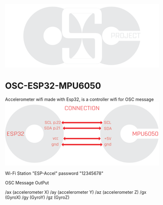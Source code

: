 ![](osc-project.png)
# OSC-ESP32-MPU6050
Accelerometer wifi made with Esp32, is a controller wifi for OSC message
![](osc-project-link.png)

Wi-Fi Station "ESP-Accel" password "12345678"

OSC Message OutPut

/ax        (accelerometer X)
/ay        (accelerometer Y)
/az        (accelerometer Z)
/gx        (GyroX)
/gy        (GyroY)
/gz        (GyroZ)
